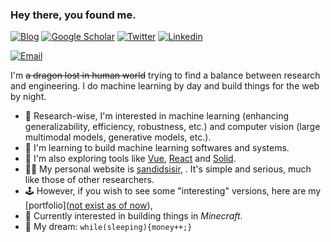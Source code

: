 ### Hey there, you found me.

[![Blog](https://img.shields.io/badge/Blog-F0773A?style=flat-square&logo=firefox-browser&logoColor=white)](https://sandidsisir.github.io)
[![Google Scholar](https://img.shields.io/badge/Google_Scholar-4284F3?style=flat-square&logo=googlescholar&logoColor=white)]()
[![Twitter](https://img.shields.io/badge/Twitter-0F141A?style=flat-square&logo=x&logoColor=white)]()
[![Linkedin](https://img.shields.io/badge/LinkedIn-0B65C2?style=flat-square&logo=linkedin&logoColor=white)]()

[![Email](https://img.shields.io/badge/Email-EA4335?style=flat-square&logo=gmail&logoColor=white)](mailto:sandidfoot5@gmail.com)


I'm ~~a dragon lost in human world~~ trying to find a balance between research and engineering. I do machine learning by day and build things for the web by night.

- 🔭 Research-wise, I'm interested in machine learning (enhancing generalizability, efficiency, robustness, etc.) and computer vision (large multimodal models, generative models, etc.).
- 🚀 I'm learning to build machine learning softwares and systems.
- 🧐 I'm also exploring tools like [Vue](https://vuejs.org/), [React](https://react.dev/) and [Solid](https://www.solidjs.com/).
- 👩‍💻 My personal website is [sandidsisir](https://sandidsisir.github.io), . It's simple and serious, much like those of other researchers.
- 🕹️ However, if you wish to see some "interesting" versions, here are my [portfolio]([not exist as of now](https://sandidsisir.github.io)), 
- 👾 Currently interested in building things in *Minecraft*.
- 🌭 My dream: `while(sleeping){money++;}`

